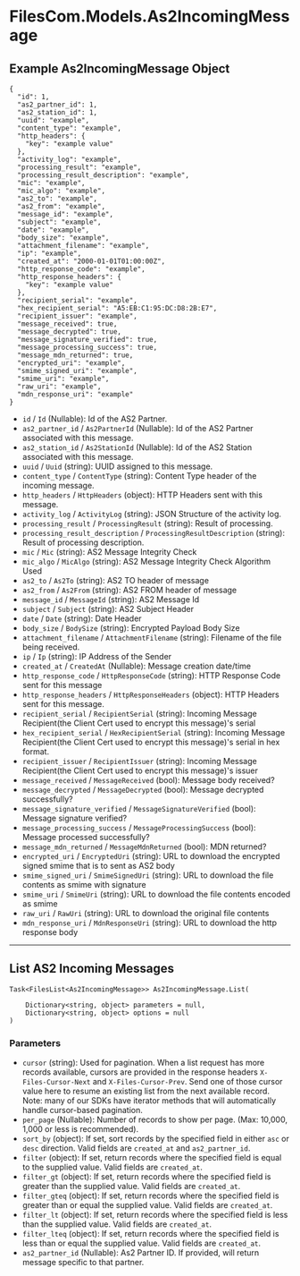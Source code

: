 # FilesCom.Models.As2IncomingMessage

## Example As2IncomingMessage Object

```
{
  "id": 1,
  "as2_partner_id": 1,
  "as2_station_id": 1,
  "uuid": "example",
  "content_type": "example",
  "http_headers": {
    "key": "example value"
  },
  "activity_log": "example",
  "processing_result": "example",
  "processing_result_description": "example",
  "mic": "example",
  "mic_algo": "example",
  "as2_to": "example",
  "as2_from": "example",
  "message_id": "example",
  "subject": "example",
  "date": "example",
  "body_size": "example",
  "attachment_filename": "example",
  "ip": "example",
  "created_at": "2000-01-01T01:00:00Z",
  "http_response_code": "example",
  "http_response_headers": {
    "key": "example value"
  },
  "recipient_serial": "example",
  "hex_recipient_serial": "A5:EB:C1:95:DC:D8:2B:E7",
  "recipient_issuer": "example",
  "message_received": true,
  "message_decrypted": true,
  "message_signature_verified": true,
  "message_processing_success": true,
  "message_mdn_returned": true,
  "encrypted_uri": "example",
  "smime_signed_uri": "example",
  "smime_uri": "example",
  "raw_uri": "example",
  "mdn_response_uri": "example"
}
```

* `id` / `Id`  (Nullable<Int64>): Id of the AS2 Partner.
* `as2_partner_id` / `As2PartnerId`  (Nullable<Int64>): Id of the AS2 Partner associated with this message.
* `as2_station_id` / `As2StationId`  (Nullable<Int64>): Id of the AS2 Station associated with this message.
* `uuid` / `Uuid`  (string): UUID assigned to this message.
* `content_type` / `ContentType`  (string): Content Type header of the incoming message.
* `http_headers` / `HttpHeaders`  (object): HTTP Headers sent with this message.
* `activity_log` / `ActivityLog`  (string): JSON Structure of the activity log.
* `processing_result` / `ProcessingResult`  (string): Result of processing.
* `processing_result_description` / `ProcessingResultDescription`  (string): Result of processing description.
* `mic` / `Mic`  (string): AS2 Message Integrity Check
* `mic_algo` / `MicAlgo`  (string): AS2 Message Integrity Check Algorithm Used
* `as2_to` / `As2To`  (string): AS2 TO header of message
* `as2_from` / `As2From`  (string): AS2 FROM header of message
* `message_id` / `MessageId`  (string): AS2 Message Id
* `subject` / `Subject`  (string): AS2 Subject Header
* `date` / `Date`  (string): Date Header
* `body_size` / `BodySize`  (string): Encrypted Payload Body Size
* `attachment_filename` / `AttachmentFilename`  (string): Filename of the file being received.
* `ip` / `Ip`  (string): IP Address of the Sender
* `created_at` / `CreatedAt`  (Nullable<DateTime>): Message creation date/time
* `http_response_code` / `HttpResponseCode`  (string): HTTP Response Code sent for this message
* `http_response_headers` / `HttpResponseHeaders`  (object): HTTP Headers sent for this message.
* `recipient_serial` / `RecipientSerial`  (string): Incoming Message Recipient(the Client Cert used to encrypt this message)'s serial
* `hex_recipient_serial` / `HexRecipientSerial`  (string): Incoming Message Recipient(the Client Cert used to encrypt this message)'s serial in hex format.
* `recipient_issuer` / `RecipientIssuer`  (string): Incoming Message Recipient(the Client Cert used to encrypt this message)'s issuer
* `message_received` / `MessageReceived`  (bool): Message body received?
* `message_decrypted` / `MessageDecrypted`  (bool): Message decrypted successfully?
* `message_signature_verified` / `MessageSignatureVerified`  (bool): Message signature verified?
* `message_processing_success` / `MessageProcessingSuccess`  (bool): Message processed successfully?
* `message_mdn_returned` / `MessageMdnReturned`  (bool): MDN returned?
* `encrypted_uri` / `EncryptedUri`  (string): URL to download the encrypted signed smime that is to sent as AS2 body
* `smime_signed_uri` / `SmimeSignedUri`  (string): URL to download the file contents as smime with signature
* `smime_uri` / `SmimeUri`  (string): URL to download the file contents encoded as smime
* `raw_uri` / `RawUri`  (string): URL to download the original file contents
* `mdn_response_uri` / `MdnResponseUri`  (string): URL to download the http response body


---

## List AS2 Incoming Messages

```
Task<FilesList<As2IncomingMessage>> As2IncomingMessage.List(
    
    Dictionary<string, object> parameters = null,
    Dictionary<string, object> options = null
)
```

### Parameters

* `cursor` (string): Used for pagination.  When a list request has more records available, cursors are provided in the response headers `X-Files-Cursor-Next` and `X-Files-Cursor-Prev`.  Send one of those cursor value here to resume an existing list from the next available record.  Note: many of our SDKs have iterator methods that will automatically handle cursor-based pagination.
* `per_page` (Nullable<Int64>): Number of records to show per page.  (Max: 10,000, 1,000 or less is recommended).
* `sort_by` (object): If set, sort records by the specified field in either `asc` or `desc` direction. Valid fields are `created_at` and `as2_partner_id`.
* `filter` (object): If set, return records where the specified field is equal to the supplied value. Valid fields are `created_at`.
* `filter_gt` (object): If set, return records where the specified field is greater than the supplied value. Valid fields are `created_at`.
* `filter_gteq` (object): If set, return records where the specified field is greater than or equal the supplied value. Valid fields are `created_at`.
* `filter_lt` (object): If set, return records where the specified field is less than the supplied value. Valid fields are `created_at`.
* `filter_lteq` (object): If set, return records where the specified field is less than or equal the supplied value. Valid fields are `created_at`.
* `as2_partner_id` (Nullable<Int64>): As2 Partner ID.  If provided, will return message specific to that partner.
